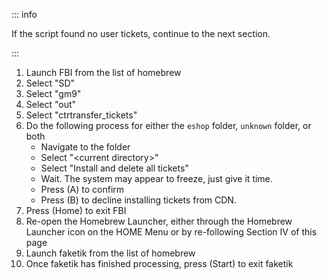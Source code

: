 ::: info

If the script found no user tickets, continue to the next section.

:::

1. Launch FBI from the list of homebrew
2. Select "SD"
3. Select "gm9"
4. Select "out"
5. Select "ctrtransfer_tickets"
6. Do the following process for either the `eshop` folder, `unknown` folder, or both
    - Navigate to the folder
    - Select "\<current directory>"
    - Select "Install and delete all tickets"
    - Wait. The system may appear to freeze, just give it time.
    - Press (A) to confirm
    - Press (B) to decline installing tickets from CDN.
7. Press (Home) to exit FBI
8. Re-open the Homebrew Launcher, either through the Homebrew Launcher icon on the HOME Menu or by re-following Section IV of this page
9. Launch faketik from the list of homebrew
10. Once faketik has finished processing, press (Start) to exit faketik
